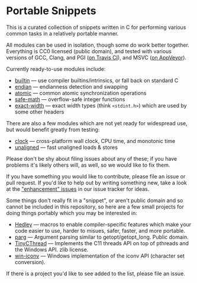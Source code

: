 # Portable Snippets

This is a curated collection of snippets written in C for performing
various common tasks in a relatively portable manner.

All modules can be used in isolation, though some do work better
together.  Everything is CC0 licensed (public domain), and tested with
various versions of GCC, Clang, and PGI ([on Travis
CI](https://travis-ci.org/nemequ/portable-snippets)), and MSVC ([on
AppVeyor](https://ci.appveyor.com/project/quixdb/portable-snippets)).

Currently ready-to-use modules include:

 * [builtin](https://github.com/nemequ/portable-snippets/tree/master/builtin) —
   use compiler builtins/intrinsics, or fall back on standard C
 * [endian](https://github.com/nemequ/portable-snippets/tree/master/endian) —
   endianness detection and swapping
 * [atomic](https://github.com/nemequ/portable-snippets/tree/master/atomic) —
   common atomic synchronization operations
 * [safe-math](https://github.com/nemequ/portable-snippets/tree/master/safe-math) —
   overflow-safe integer functions
 * [exact-width](https://github.com/nemequ/portable-snippets/tree/master/exact-width) —
   exact width types (think `<stdint.h>`) which are used by some other headers

There are also a few modules which are not yet ready for widespread
use, but would benefit greatly from testing:

 * [clock](https://github.com/nemequ/portable-snippets/tree/master/clock) —
   cross-platform wall clock, CPU time, and monotonic time
 * [unaligned](https://github.com/nemequ/portable-snippets/tree/master/unaligned) —
   fast unaligned loads & stores

Please don't be shy about filing issues about any of these; if you
have problems it's likely others will, as well, so we would like to
fix them.

If you have something you would like to contribute, please file an
issue or pull request.  If you'd like to help out by writing something
new, take a look at the ["enhancement"
issues](https://github.com/nemequ/portable-snippets/issues?q=is%3Aissue+is%3Aopen+label%3Aenhancement)
in our issue tracker for ideas.

Some things don't really fit in a "snippet", or aren't public domain
and so cannot be included in this repository, so here are a few small
projects for doing things portably which you may be interested in:

 * [Hedley](https://nemequ.github.io/hedley/) — macros to enable
   compiler-specific features which make your code easier to use,
   harder to misues, safer, faster, and more portable.
 * [parg](https://github.com/jibsen/parg) —
   Argument parsing similar to getopt/getopt_long.  Public domain.
 * [TinyCThread](https://tinycthread.github.io/) — Implements the C11
   threads API on top of pthreads and the Windows API.  zlib license.
 * [win-iconv](https://github.com/win-iconv/win-iconv) — Windows
   implementation of the iconv API (character set conversion).

If there is a project you'd like to see added to the list, please file
an issue.

